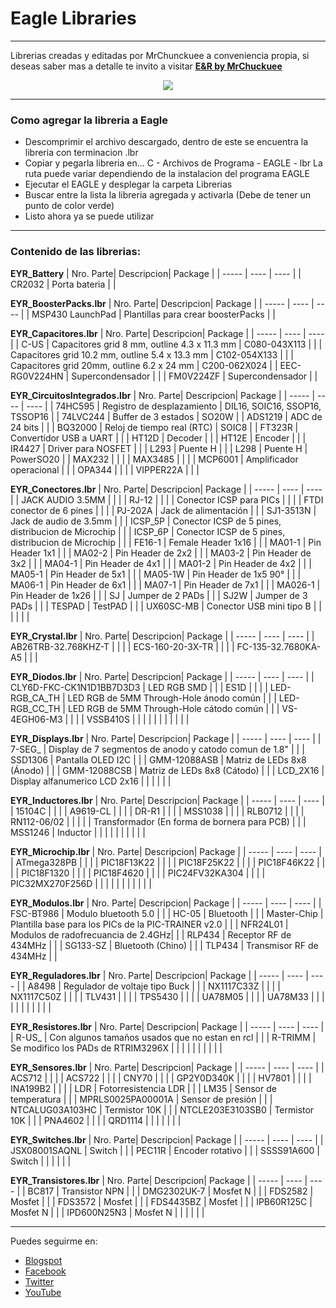 # Eagle Libraries
***

Librerias creadas y editadas por MrChunckuee a conveniencia propia, si deseas saber mas a detalle te invito a visitar [**E&R by MrChuckuee**](http://mrchunckuee.blogspot.mx/p/eagle.html) 

<p align="center">
  <img src="https://2.bp.blogspot.com/-kAmCcFyFx9A/VCYkIJuVzQI/AAAAAAAAB0Y/Xs1uNUrpw6M/s1600/eagle.jpg)"/>
</p>

***
### Como agregar la libreria a Eagle
- Descomprimir el archivo descargado, dentro de este se encuentra la libreria con terminacion .lbr
- Copiar y pegarla libreria en...
	C - Archivos de Programa - EAGLE - lbr La ruta puede variar dependiendo de la instalacion del programa EAGLE
- Ejecutar el EAGLE y desplegar la carpeta Librerias
- Buscar entre la lista la libreria agregada y activarla (Debe de tener un punto de color verde)
- Listo ahora ya se puede utilizar

***
### Contenido de las librerias:

**EYR_Battery**
| Nro. Parte| Descripcion| Package | 
| ----- | ---- | ---- |
| CR2032 | Porta bateria | | 

**EYR_BoosterPacks.lbr**
| Nro. Parte| Descripcion| Package | 
| ----- | ---- | ---- |
| MSP430 LaunchPad | Plantillas para crear  boosterPacks | | 

**EYR_Capacitores.lbr**
| Nro. Parte| Descripcion| Package | 
| ----- | ---- | ---- |
| C-US | Capacitores grid 8 mm, outline 4.3 x 11.3 mm | C080-043X113 | 
|  | Capacitores grid 10.2 mm, outline 5.4 x 13.3 mm | C102-054X133 | 
|  | Capacitores grid 20mm, outline 6.2 x 24 mm | C200-062X024 | 
| EEC-RG0V224HN | Supercondensador | | 
| FM0V224ZF | Supercondensador | | 

**EYR_CircuitosIntegrados.lbr**
| Nro. Parte| Descripcion| Package | 
| ----- | ---- | ---- |
| 74HC595 | Registro de desplazamiento | DIL16, SOIC16, SSOP16, TSSOP16 | 
| 74LVC244 | Buffer de 3 estados | SO20W | 
| ADS1219 | ADC de 24 bits |  | 
| BQ32000 | Reloj de tiempo real (RTC) | SOIC8 | 
| FT323R | Convertidor USB a UART |  | 
| HT12D | Decoder |  | 
| HT12E | Encoder |  | 
| IR4427 | Driver para NOSFET |  | 
| L293 | Puente H |  | 
| L298 | Puente H | PowerSO20 | 
| MAX232 |  |  |
| MAX3485 |  |  | 
| MCP6001 | Amplificador operacional |  | 
| OPA344 |  |  | 
| VIPPER22A |  |  | 
 
**EYR_Conectores.lbr**
| Nro. Parte| Descripcion| Package | 
| ----- | ---- | ---- |
| JACK AUDIO 3.5MM |  |  | 
| RJ-12 |  |  | 
| Conector ICSP para PICs |  |  | 
| FTDI conector de 6 pines  |  |  | 
| PJ-202A | Jack de alimentación |  | 
| SJ1-3513N | Jack de audio de 3.5mm |  | 
| ICSP_5P | Conector ICSP de 5 pines, distribucion de Microchip |  |
| ICSP_6P | Conector ICSP de 5 pines, distribucion de Microchip |  |
| FE16-1 | Female Header 1x16 |  | 
| MA01-1 | Pin Header 1x1 |  | 
| MA02-2 | Pin Header de 2x2 |  | 
| MA03-2 | Pin Header de 3x2 |  |
| MA04-1 | Pin Header de 4x1 |  | 
| MA01-2 | Pin Header de 4x2 |  | 
| MA05-1 | Pin Header de 5x1 |  | 
| MA05-1W | Pin Header de 1x5 90° |  | 
| MA06-1 | Pin Header de 6x1 |  |
| MA07-1 | Pin Header de 7x1 |  |
| MA026-1 | Pin Header de 1x26 |  | 
| SJ | Jumper de 2 PADs |  | 
| SJ2W | Jumper de 3 PADs |  | 
| TESPAD | TestPAD |  |
| UX60SC-MB | Conector USB mini tipo B |  | 
|  |  |  |

**EYR_Crystal.lbr**
| Nro. Parte| Descripcion| Package | 
| ----- | ---- | ---- |
| AB26TRB-32.768KHZ-T |  |  |
| ECS-160-20-3X-TR |  |  |
| FC-135-32.7680KA-A5 |  |  |

**EYR_Diodos.lbr**
| Nro. Parte| Descripcion| Package | 
| ----- | ---- | ---- |
| CLY6D-FKC-CK1N1D1BB7D3D3 | LED RGB SMD |  |
| ES1D |  |  |
| LED-RGB_CA_TH | LED RGB de 5MM Through-Hole ánodo común |  |
| LED-RGB_CC_TH | LED RGB de 5MM Through-Hole cátodo común |  |
| VS-4EGH06-M3 |  |  |
| VSSB410S |  |  |
|  |  |  |
|  |  |  |

**EYR_Displays.lbr**
| Nro. Parte| Descripcion| Package | 
| ----- | ---- | ---- |
| 7-SEG_ | Display de 7 segmentos de anodo y catodo comun de 1.8" |  |
| SSD1306 | Pantalla OLED I2C |  |
| GMM-12088ASB | Matriz de LEDs 8x8 (Ánodo) |  |
| GMM-12088CSB | Matriz de LEDs 8x8 (Cátodo) |  |
| LCD_2X16 | Display alfanumerico LCD 2x16 |  |
|  |  |  |

**EYR_Inductores.lbr**
| Nro. Parte| Descripcion| Package | 
| ----- | ---- | ---- |
| 15104C |  |  |
| A9619-CL |  |  |
| DR-R1 |  |  |
| MSS1038 |  |  |
| RLB0712 |  |  |
| RN112-06/02 |  |  |
|  | Transformador (En forma de bornera para PCB) |  |
| MSS1246 | Inductor  |  |
|  |  |  |
|  |  |  |

**EYR_Microchip.lbr**
| Nro. Parte| Descripcion| Package | 
| ----- | ---- | ---- |
| ATmega328PB |  |  |
| PIC18F13K22 |  |  |
| PIC18F25K22 |  |  |
| PIC18F46K22 |  |  |
| PIC18F1320 |  |  |
| PIC18F4620 |  |  |
| PIC24FV32KA304 |  |  |
| PIC32MX270F256D |  |  |
|  |  |  |
|  |  |  |
 
**EYR_Modulos.lbr**
| Nro. Parte| Descripcion| Package | 
| ----- | ---- | ---- |
| FSC-BT986 | Modulo bluetooth 5.0 |  |
| HC-05 | Bluetooth |  |
| Master-Chip | Plantilla base para los PICs de la PIC-TRAINER v2.0 |  |
| NFR24L01 | Modulos de radofrecuancia de 2.4GHz|  |
| RLP434 | Receptor RF de 434MHz |  |
| SG133-SZ | Bluetooth (Chino) |  |
| TLP434 | Transmisor RF de 434MHz |  |


**EYR_Reguladores.lbr**
| Nro. Parte| Descripcion| Package | 
| ----- | ---- | ---- |
| A8498 | Regulador de voltaje tipo Buck |  |
| NX1117C33Z |  |  |
| NX1117C50Z |  |  |
| TLV431 |  |  |
| TPS5430 |  |  |
| UA78M05 |  |  |
| UA78M33 |  |  |
|  |  |  |
|  |  |  |

**EYR_Resistores.lbr**
| Nro. Parte| Descripcion| Package | 
| ----- | ---- | ---- |
| R-US_ | Con algunos tamaños usados que no estan en rcl |  |
| R-TRIMM | Se modifico los PADs de RTRIM3296X |  |
|  |  |  |
|  |  |  |

**EYR_Sensores.lbr**
| Nro. Parte| Descripcion| Package | 
| ----- | ---- | ---- |
| ACS712 |  |  |
| ACS722 |  |  |
| CNY70 |  |  |
| GP2Y0D340K |  |  |
| HV7801 |  |  |
| INA199B2 |  |  |
| LDR | Fotorresistencia LDR |  |
| LM35 | Sensor de temperatura |  |
| MPRLS0025PA00001A | Sensor de presión |  |
| NTCALUG03A103HC | Termistor 10K |  |
| NTCLE203E3103SB0 | Termistor 10K |  |
| PNA4602 |  |  |
| QRD1114 |  |  |
|  |  |  |

**EYR_Switches.lbr**
| Nro. Parte| Descripcion| Package | 
| ----- | ---- | ---- |
| JSX08001SAQNL | Switch |  |
| PEC11R | Encoder rotativo |  |
| SSSS91A600 | Switch |  |
|  |  |  |

**EYR_Transistores.lbr**
| Nro. Parte| Descripcion| Package | 
| ----- | ---- | ---- |
| BC817 | Transistor NPN |  |
| DMG2302UK-7 | Mosfet N |  |
| FDS2582 | Mosfet |  |
| FDS3572 | Mosfet |  |
| FDS4435BZ | Mosfet |  |
| IPB60R125C | Mosfet N |  |
| IPD600N25N3 | Mosfet N |  |
|  |  |  |

***
Puedes seguirme en:
- [Blogspot](http://mrchunckuee.blogspot.com)
- [Facebook](https://www.facebook.com/ElectronicayRobotica)
- [Twitter](https://twitter.com/MrChunckuee)
- [YouTube](https://www.youtube.com/user/mrchunckueepsr)
